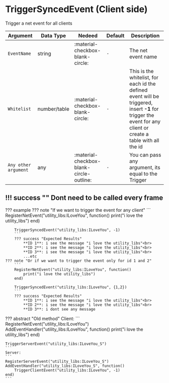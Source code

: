 # TriggerSyncedEvent (Client side)
Trigger a net event for all clients

| Argument              | Data Type                            | Nedeed                    | Default         | Description
| ----------------------| ------------------------------------ | ------------------------- |-----------------|-------------
| `EventName`                | string | :material-checkbox-blank-circle: | `-` | The net event name
| `Whitelist`                | number/table | :material-checkbox-blank-circle: | `-` | This is the whitelist, for each id the defined event will be triggered, insert **-1** for trigger the event for any client or create a table with all the id
| `Any other argument`                | any | :material-checkbox-blank-circle-outline: | `-` | You can pass any argument, its equal to the Trigger

!!! success ""
    Dont need to be called every frame
---
??? example
    ??? note "If we want to trigger the event for any client"
        ```
        RegisterNetEvent("utility_libs:ILoveYou", function()
            print("i love the utility_libs")
        end)

        TriggerSyncedEvent("utility_libs:ILoveYou", -1)
        ```
        ??? success "Expected Results"
            **ID 1**: i see the message "i love the utility_libs"<br>
            **ID 2**: i see the message "i love the utility_libs"<br>
            **ID 3**: i see the message "i love the utility_libs"<br>
            ...etc
    ??? note "Or if we want to trigger the event only for id 1 and 2"
        ```
        RegisterNetEvent("utility_libs:ILoveYou", function()
            print("i love the utility_libs")
        end)

        TriggerSyncedEvent("utility_libs:ILoveYou", {1,2})
        ```
        ??? success "Expected Results"
            **ID 1**: i see the message "i love the utility_libs"<br>
            **ID 2**: i see the message "i love the utility_libs"<br>
            **ID 3**: i dont see any message        

??? abstract "Old method"
    Client:
    ```
    RegisterNetEvent("utility_libs:ILoveYou")
    AddEventHandler("utility_libs:ILoveYou", function()
        print("i love the utility_libs")
    end)

    TriggerServerEvent("utility_libs:ILoveYou_S")
    ```
    Server:
    ```
    RegisterServerEvent("utility_libs:ILoveYou_S")
    AddEventHandler("utility_libs:ILoveYou_S", function()
        TriggerClientEvent("utility_libs:ILoveYou", -1)
    end)
    ```
